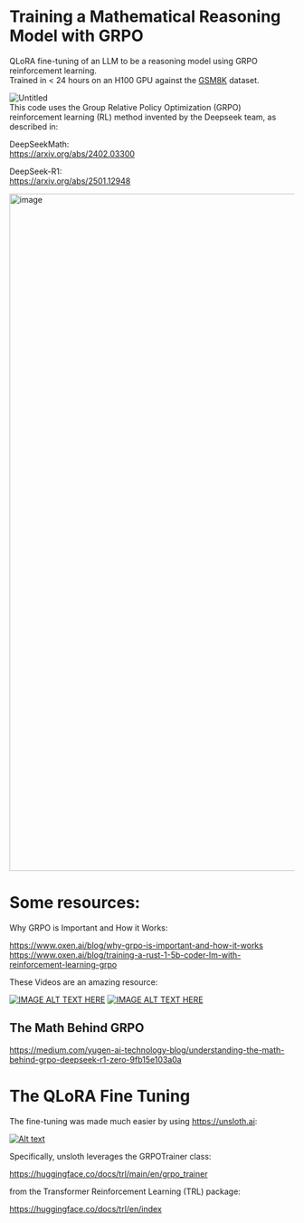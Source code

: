 # Training a Mathematical Reasoning Model with GRPO
QLoRA fine-tuning of an LLM to be a reasoning model using GRPO reinforcement learning.  
Trained in < 24 hours on an H100 GPU against the [GSM8K](https://github.com/openai/grade-school-math) dataset.  


![Untitled](https://github.com/user-attachments/assets/a0fbdfe4-f796-4a82-b0a8-035318b6e8d2)  
This code uses the Group Relative Policy Optimization (GRPO) reinforcement learning (RL) method invented by the Deepseek team, as described in:  

DeepSeekMath:  
https://arxiv.org/abs/2402.03300  

DeepSeek-R1:  
https://arxiv.org/abs/2501.12948  

<img width="1197" alt="image" src="https://github.com/user-attachments/assets/72be5d9a-71e5-460f-878d-103562b80585" />


# Some resources:
Why GRPO is Important and How it Works:  

https://www.oxen.ai/blog/why-grpo-is-important-and-how-it-works  
https://www.oxen.ai/blog/training-a-rust-1-5b-coder-lm-with-reinforcement-learning-grpo  

These Videos are an amazing resource:

[![IMAGE ALT TEXT HERE](https://img.youtube.com/vi/90ImcYM0xWc/0.jpg)](https://www.youtube.com/watch?v=90ImcYM0xWc)
[![IMAGE ALT TEXT HERE](https://img.youtube.com/vi/-7Y4s7ItQQ4/0.jpg)](https://www.youtube.com/watch?v=-7Y4s7ItQQ4)

## The Math Behind GRPO
https://medium.com/yugen-ai-technology-blog/understanding-the-math-behind-grpo-deepseek-r1-zero-9fb15e103a0a


# The QLoRA Fine Tuning 

The fine-tuning was made much easier by using https://unsloth.ai:

[![Alt text](https://github.com/user-attachments/assets/303f049a-ea6b-48ac-ab08-ab85f3ed2384)](https://unsloth.ai)

Specifically, unsloth leverages the GRPOTrainer class:

https://huggingface.co/docs/trl/main/en/grpo_trainer  
  
from the Transformer Reinforcement Learning (TRL) package:   
  
https://huggingface.co/docs/trl/en/index





